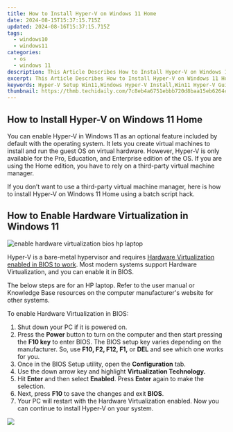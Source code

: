 ```yaml
---
title: How to Install Hyper-V on Windows 11 Home
date: 2024-08-15T15:37:15.715Z
updated: 2024-08-16T15:37:15.715Z
tags:
  - windows10
  - windows11
categories:
  - os
  - windows 11
description: This Article Describes How to Install Hyper-V on Windows 11 Home
excerpt: This Article Describes How to Install Hyper-V on Windows 11 Home
keywords: Hyper-V Setup Win11,Windows Hyper-V Install,Win11 Hyper-V Guide,Installing Hyper-V Win11,Hyper-V Windows 11 Steps,Enable Hyper-V WinHome,Hyper-V Setup W11 Home
thumbnail: https://thmb.techidaily.com/7c8eb4a6751ebbb720d8baa15eb6264cc6e760acb0b1ed4fef37387dcca189b5.jpg
---
```


## How to Install Hyper-V on Windows 11 Home

 You can enable Hyper-V in Windows 11 as an optional feature included by default with the operating system. It lets you create virtual machines to install and run the guest OS on virtual hardware. However, Hyper-V is only available for the Pro, Education, and Enterprise edition of the OS. If you are using the Home edition, you have to rely on a third-party virtual machine manager.

 If you don’t want to use a third-party virtual machine manager, here is how to install Hyper-V on Windows 11 Home using a batch script hack.

## How to Enable Hardware Virtualization in Windows 11

![enable hardware virtualization bios hp laptop](https://static1.makeuseofimages.com/wordpress/wp-content/uploads/2022/01/enable-hardware-virtualization-bios-hp-laptoop-1.jpg)

 Hyper-V is a bare-metal hypervisor and requires [Hardware Virtualization enabled in BIOS to work](https://www.makeuseof.com/what-is-virtualization-and-what-is-it-for/). Most modern systems support Hardware Virtualization, and you can enable it in BIOS.

 The below steps are for an HP laptop. Refer to the user manual or Knowledge Base resources on the computer manufacturer's website for other systems.

 To enable Hardware Virtualization in BIOS:

1. Shut down your PC if it is powered on.
2. Press the **Power** button to turn on the computer and then start pressing the **F10 key** to enter BIOS. The BIOS setup key varies depending on the manufacturer. So, use **F10, F2, F12, F1,** or **DEL** and see which one works for you.
3. Once in the BIOS Setup utility, open the **Configuration** tab.
4. Use the down arrow key and highlight **Virtualization Technology.**
5. Hit **Enter** and then select **Enabled**. Press **Enter** again to make the selection.
6. Next, press **F10** to save the changes and exit **BIOS**.
7. Your PC will restart with the Hardware Virtualization enabled. Now you can continue to install Hyper-V on your system.



<ins class="adsbygoogle"
      style="display:block"
      data-ad-client="ca-pub-7571918770474297"
      data-ad-slot="8358498916"
      data-ad-format="auto"
      data-full-width-responsive="true"></ins>




<!-- affiliate ads begin -->
<a href="https://store.massmailsoftware.com/order/checkout.php?PRODS=1047974&QTY=1&AFFILIATE=108875&CART=1"><img src="https://secure.avangate.com/images/merchant/dc87c13749315c7217cdc4ac692e704c/banera_for_partners-04_%281%29.jpg" border="0"></a>
<!-- affiliate ads end -->